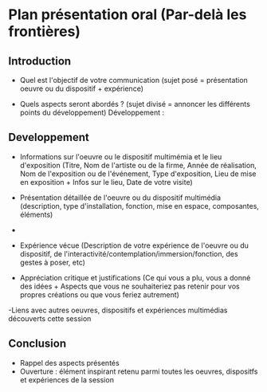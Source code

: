 # Plan présentation oral (Par-delà les frontières)

## Introduction

- Quel est l'objectif de votre communication (sujet posé = présentation oeuvre ou du dispositif + expérience)

- Quels aspects seront abordés ? (sujet divisé = annoncer les différents points du développement)
Développement :

## Developpement

 - Informations sur l'oeuvre ou le dispositif multimémia et le lieu d'exposition (Titre, Nom de l'artiste ou de la firme, Année de réalisation, Nom de l'exposition ou de l'événement, Type d'exposition, Lieu de mise en exposition + Infos sur le lieu, Date de votre visite)
 
 - Présentation détaillée de l'oeuvre ou du dispositif multimédia (description, type d'installation, fonction, mise en espace, composantes, éléments)
 - 
 - Expérience vécue (Description de votre expérience de l'oeuvre ou du dispositif, de l'interactivité/contemplation/immersion/fonction, des gestes à poser, etc)
 - Appréciation critique et justifications (Ce qui vous a plu, vous a donné des idées + Aspects que vous ne souhaiteriez pas retenir pour vos propres créations ou que vous feriez autrement)
 
 -Liens avec autres oeuvres, dispositifs et expériences multimédias découverts cette session

## Conclusion

 - Rappel des aspects présentés
 - Ouverture : élément inspirant retenu parmi toutes les oeuvres, dispositfs et expériences de la session
